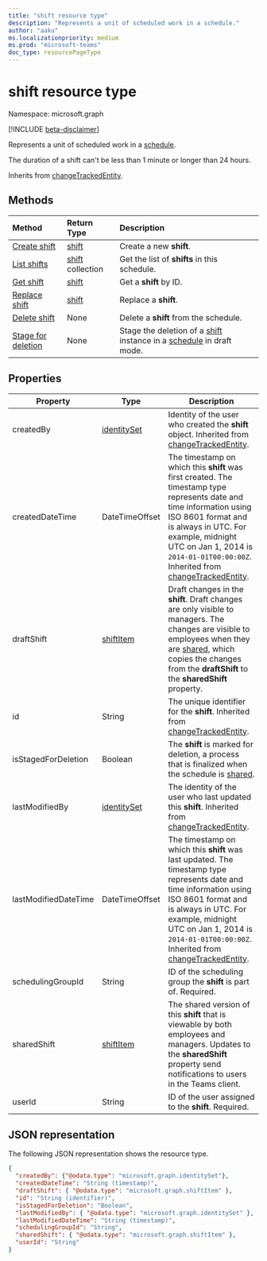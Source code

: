 ```yaml
---
title: "shift resource type"
description: "Represents a unit of scheduled work in a schedule."
author: "aaku"
ms.localizationpriority: medium
ms.prod: "microsoft-teams"
doc_type: resourcePageType
---
```


# shift resource type

Namespace: microsoft.graph

[!INCLUDE [beta-disclaimer](../../includes/beta-disclaimer.md)]

Represents a unit of scheduled work in a [schedule](schedule.md).

The duration of a shift can't be less than 1 minute or longer than 24 hours.

Inherits from [changeTrackedEntity](../resources/changetrackedentity.md).

## Methods

| Method                                                              | Return Type                  | Description                                                                                                  |
| :------------------------------------------------------------------ | :--------------------------- | :----------------------------------------------------------------------------------------------------------- |
| [Create shift](../api/schedule-post-shifts.md)                      | [shift](shift.md)            | Create a new **shift**.                                                                                      |
| [List shifts](../api/schedule-list-shifts.md)                       | [shift](shift.md) collection | Get the list of **shifts** in this schedule.                                                                 |
| [Get shift](../api/shift-get.md)                                    | [shift](shift.md)            | Get a **shift** by ID.                                                                                       |
| [Replace shift](../api/shift-put.md)                                | [shift](shift.md)            | Replace a **shift**.                                                                                         |
| [Delete shift](../api/shift-delete.md)                              | None                         | Delete a **shift** from the schedule.                                                                        |
| [Stage for deletion](../api/changetrackedentity-stagefordeletion.md)| None                         | Stage the deletion of a [shift](../resources/shift.md) instance in a [schedule](../resources/schedule.md) in draft mode.        |

## Properties

| Property             | Type                          | Description |
| -------------------- | ----------------------------- | ----------- |
| createdBy             | [identitySet](identityset.md)     | Identity of the user who created the **shift** object. Inherited from [changeTrackedEntity](../resources/changetrackedentity.md). |
| createdDateTime      | DateTimeOffset              | The timestamp on which this **shift** was first created. The timestamp type represents date and time information using ISO 8601 format and is always in UTC. For example, midnight UTC on Jan 1, 2014 is `2014-01-01T00:00:00Z`. Inherited from [changeTrackedEntity](../resources/changetrackedentity.md). |
| draftShift           | [shiftItem](shiftitem.md)     | Draft changes in the **shift**. Draft changes are only visible to managers. The changes are visible to employees when they are [shared](../api/schedule-share.md), which copies the changes from the **draftShift** to the **sharedShift** property. |
| id                   | String                      | The unique identifier for the **shift**. Inherited from [changeTrackedEntity](../resources/changetrackedentity.md). |
| isStagedForDeletion   | Boolean                           | The **shift** is marked for deletion, a process that is finalized when the schedule is [shared](../api/schedule-share.md). |
| lastModifiedBy       | [identitySet](identityset.md) | The identity of the user who last updated this **shift**. Inherited from [changeTrackedEntity](../resources/changetrackedentity.md). |
| lastModifiedDateTime | DateTimeOffset              | The timestamp on which this **shift** was last updated. The timestamp type represents date and time information using ISO 8601 format and is always in UTC. For example, midnight UTC on Jan 1, 2014 is `2014-01-01T00:00:00Z`. Inherited from [changeTrackedEntity](../resources/changetrackedentity.md). |
| schedulingGroupId    | String                      | ID of the scheduling group the **shift** is part of. Required. |
| sharedShift          | [shiftItem](shiftitem.md)     | The shared version of this **shift** that is viewable by both employees and managers. Updates to the **sharedShift** property send notifications to users in the Teams client.|
| userId               | String                      | ID of the user assigned to the **shift**. Required. |

## JSON representation

The following JSON representation shows the resource type.

<!-- {
  "blockType": "resource",
  "keyProperty": "id",
  "@odata.type": "microsoft.graph.shift",
   "baseType":"microsoft.graph.changeTrackedEntity"
}-->

```json
{
  "createdBy": {"@odata.type": "microsoft.graph.identitySet"},
  "createdDateTime": "String (timestamp)",
  "draftShift": { "@odata.type": "microsoft.graph.shiftItem" },
  "id": "String (identifier)",
  "isStagedForDeletion": "Boolean",
  "lastModifiedBy": { "@odata.type": "microsoft.graph.identitySet" },
  "lastModifiedDateTime": "String (timestamp)",
  "schedulingGroupId": "String",
  "sharedShift": { "@odata.type": "microsoft.graph.shiftItem" },
  "userId": "String"
}
```

<!-- uuid: 8fcb5dbc-d5aa-4681-8e31-b001d5168d79
2015-10-25 14:57:30 UTC -->

<!--
{
  "type": "#page.annotation",
  "description": "shift resource",
  "keywords": "",
  "section": "documentation",
  "tocPath": "",
  "suppressions": []
}
-->
